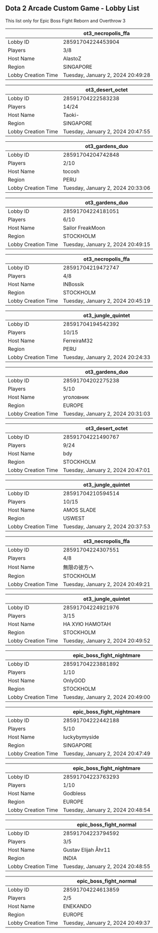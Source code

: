 ## Dota 2 Arcade Custom Game - Lobby List

This list only for Epic Boss Fight Reborn and Overthrow 3

|  | ot3_necropolis_ffa |
| ------ | ------ |
| Lobby ID | 28591704224453904 |
| Players | 3/8 |
| Host Name | AlastoZ |
| Region | SINGAPORE |
| Lobby Creation Time | Tuesday, January 2, 2024 20:49:28 |


|  | ot3_desert_octet |
| ------ | ------ |
| Lobby ID | 28591704222583238 |
| Players | 14/24 |
| Host Name | Taoki- |
| Region | SINGAPORE |
| Lobby Creation Time | Tuesday, January 2, 2024 20:47:55 |


|  | ot3_gardens_duo |
| ------ | ------ |
| Lobby ID | 28591704204742848 |
| Players | 2/10 |
| Host Name | tocosh |
| Region | PERU |
| Lobby Creation Time | Tuesday, January 2, 2024 20:33:06 |


|  | ot3_gardens_duo |
| ------ | ------ |
| Lobby ID | 28591704224181051 |
| Players | 6/10 |
| Host Name | Sailor FreakMoon |
| Region | STOCKHOLM |
| Lobby Creation Time | Tuesday, January 2, 2024 20:49:15 |


|  | ot3_necropolis_ffa |
| ------ | ------ |
| Lobby ID | 28591704219472747 |
| Players | 4/8 |
| Host Name | INBossik |
| Region | STOCKHOLM |
| Lobby Creation Time | Tuesday, January 2, 2024 20:45:19 |


|  | ot3_jungle_quintet |
| ------ | ------ |
| Lobby ID | 28591704194542392 |
| Players | 10/15 |
| Host Name | FerreiraM32 |
| Region | PERU |
| Lobby Creation Time | Tuesday, January 2, 2024 20:24:33 |


|  | ot3_gardens_duo |
| ------ | ------ |
| Lobby ID | 28591704202275238 |
| Players | 5/10 |
| Host Name | уголовник |
| Region | EUROPE |
| Lobby Creation Time | Tuesday, January 2, 2024 20:31:03 |


|  | ot3_desert_octet |
| ------ | ------ |
| Lobby ID | 28591704221490767 |
| Players | 9/24 |
| Host Name | bdy |
| Region | STOCKHOLM |
| Lobby Creation Time | Tuesday, January 2, 2024 20:47:01 |


|  | ot3_jungle_quintet |
| ------ | ------ |
| Lobby ID | 28591704210594514 |
| Players | 10/15 |
| Host Name | AMOS SLADE |
| Region | USWEST |
| Lobby Creation Time | Tuesday, January 2, 2024 20:37:53 |


|  | ot3_necropolis_ffa |
| ------ | ------ |
| Lobby ID | 28591704224307551 |
| Players | 4/8 |
| Host Name | 無限の彼方へ |
| Region | STOCKHOLM |
| Lobby Creation Time | Tuesday, January 2, 2024 20:49:21 |


|  | ot3_jungle_quintet |
| ------ | ------ |
| Lobby ID | 28591704224921976 |
| Players | 3/15 |
| Host Name | НА ХУЮ НАМОТАН |
| Region | STOCKHOLM |
| Lobby Creation Time | Tuesday, January 2, 2024 20:49:52 |


|  | epic_boss_fight_nightmare |
| ------ | ------ |
| Lobby ID | 28591704223881892 |
| Players | 1/10 |
| Host Name | OnlyGOD |
| Region | STOCKHOLM |
| Lobby Creation Time | Tuesday, January 2, 2024 20:49:00 |


|  | epic_boss_fight_nightmare |
| ------ | ------ |
| Lobby ID | 28591704222442188 |
| Players | 5/10 |
| Host Name | luckybymyside |
| Region | SINGAPORE |
| Lobby Creation Time | Tuesday, January 2, 2024 20:47:49 |


|  | epic_boss_fight_nightmare |
| ------ | ------ |
| Lobby ID | 28591704223763293 |
| Players | 1/10 |
| Host Name | Godbless |
| Region | EUROPE |
| Lobby Creation Time | Tuesday, January 2, 2024 20:48:54 |


|  | epic_boss_fight_normal |
| ------ | ------ |
| Lobby ID | 28591704223794592 |
| Players | 3/5 |
| Host Name | Gustav Elijah Åhr11 |
| Region | INDIA |
| Lobby Creation Time | Tuesday, January 2, 2024 20:48:55 |


|  | epic_boss_fight_normal |
| ------ | ------ |
| Lobby ID | 28591704224613859 |
| Players | 2/5 |
| Host Name | ENEKANDO |
| Region | EUROPE |
| Lobby Creation Time | Tuesday, January 2, 2024 20:49:37 |


